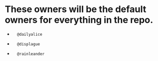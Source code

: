 # These owners will be the default owners for everything in the repo.
*       @dailyalice
*       @displague
*       @rainleander
